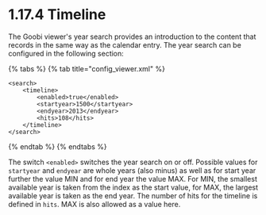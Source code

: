 # 1.17.4 Timeline

The Goobi viewer's year search provides an introduction to the content that records in the same way as the calendar entry. The year search can be configured in the following section:

{% tabs %}
{% tab title="config\_viewer.xml" %}
```markup
<search>
    <timeline>
        <enabled>true</enabled>
        <startyear>1500</startyear>
        <endyear>2013</endyear>
        <hits>108</hits>
    </timeline>
</search>
```
{% endtab %}
{% endtabs %}

The switch `<enabled>` switches the year search on or off. Possible values for `startyear` and `endyear` are whole years \(also minus\) as well as for start year further the value MIN and for end year the value MAX. For MIN, the smallest available year is taken from the index as the start value, for MAX, the largest available year is taken as the end year. The number of hits for the timeline is defined in `hits`. MAX is also allowed as a value here.


